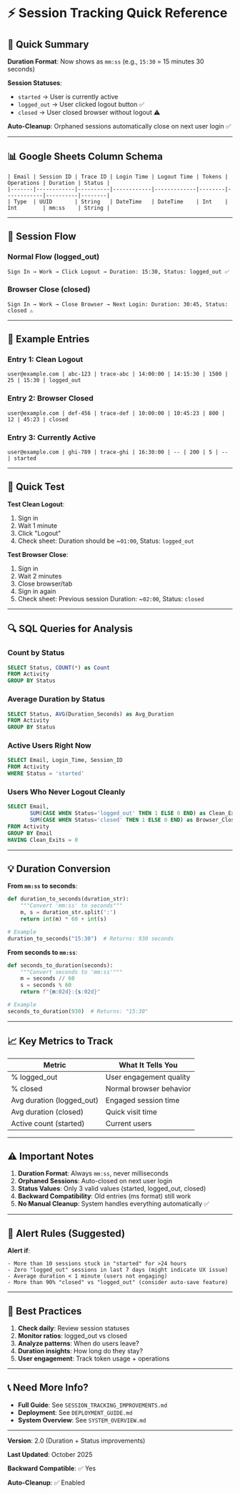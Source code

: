 # ⚡ Session Tracking Quick Reference

## 🎯 Quick Summary

**Duration Format**: Now shows as `mm:ss` (e.g., `15:30` = 15 minutes 30 seconds)

**Session Statuses**:
- `started` → User is currently active
- `logged_out` → User clicked logout button ✅
- `closed` → User closed browser without logout ⚠️

**Auto-Cleanup**: Orphaned sessions automatically close on next user login ✅

---

## 📊 Google Sheets Column Schema

```
| Email | Session ID | Trace ID | Login Time | Logout Time | Tokens | Operations | Duration | Status |
|-------|------------|----------|------------|-------------|--------|------------|----------|--------|
| Type  | UUID       | String   | DateTime   | DateTime    | Int    | Int        | mm:ss    | String |
```

---

## 🔄 Session Flow

### **Normal Flow** (logged_out)
```
Sign In → Work → Click Logout → Duration: 15:30, Status: logged_out ✅
```

### **Browser Close** (closed)
```
Sign In → Work → Close Browser → Next Login: Duration: 30:45, Status: closed ⚠️
```

---

## 📝 Example Entries

### Entry 1: Clean Logout
```
user@example.com | abc-123 | trace-abc | 14:00:00 | 14:15:30 | 1500 | 25 | 15:30 | logged_out
```

### Entry 2: Browser Closed
```
user@example.com | def-456 | trace-def | 10:00:00 | 10:45:23 | 800 | 12 | 45:23 | closed
```

### Entry 3: Currently Active
```
user@example.com | ghi-789 | trace-ghi | 16:30:00 | -- | 200 | 5 | -- | started
```

---

## 🧪 Quick Test

**Test Clean Logout**:
1. Sign in
2. Wait 1 minute
3. Click "Logout"
4. Check sheet: Duration should be ~`01:00`, Status: `logged_out`

**Test Browser Close**:
1. Sign in
2. Wait 2 minutes
3. Close browser/tab
4. Sign in again
5. Check sheet: Previous session Duration: ~`02:00`, Status: `closed`

---

## 🔍 SQL Queries for Analysis

### Count by Status
```sql
SELECT Status, COUNT(*) as Count
FROM Activity
GROUP BY Status
```

### Average Duration by Status
```sql
SELECT Status, AVG(Duration_Seconds) as Avg_Duration
FROM Activity
GROUP BY Status
```

### Active Users Right Now
```sql
SELECT Email, Login_Time, Session_ID
FROM Activity
WHERE Status = 'started'
```

### Users Who Never Logout Cleanly
```sql
SELECT Email, 
       SUM(CASE WHEN Status='logged_out' THEN 1 ELSE 0 END) as Clean_Exits,
       SUM(CASE WHEN Status='closed' THEN 1 ELSE 0 END) as Browser_Closes
FROM Activity
GROUP BY Email
HAVING Clean_Exits = 0
```

---

## 💡 Duration Conversion

**From `mm:ss` to seconds**:
```python
def duration_to_seconds(duration_str):
    """Convert 'mm:ss' to seconds"""
    m, s = duration_str.split(':')
    return int(m) * 60 + int(s)

# Example
duration_to_seconds("15:30")  # Returns: 930 seconds
```

**From seconds to `mm:ss`**:
```python
def seconds_to_duration(seconds):
    """Convert seconds to 'mm:ss'"""
    m = seconds // 60
    s = seconds % 60
    return f"{m:02d}:{s:02d}"

# Example
seconds_to_duration(930)  # Returns: "15:30"
```

---

## 📈 Key Metrics to Track

| Metric | What It Tells You |
|--------|-------------------|
| % logged_out | User engagement quality |
| % closed | Normal browser behavior |
| Avg duration (logged_out) | Engaged session time |
| Avg duration (closed) | Quick visit time |
| Active count (started) | Current users |

---

## ⚠️ Important Notes

1. **Duration Format**: Always `mm:ss`, never milliseconds
2. **Orphaned Sessions**: Auto-closed on next user login
3. **Status Values**: Only 3 valid values (started, logged_out, closed)
4. **Backward Compatibility**: Old entries (ms format) still work
5. **No Manual Cleanup**: System handles everything automatically ✅

---

## 🚨 Alert Rules (Suggested)

**Alert if**:
```
- More than 10 sessions stuck in "started" for >24 hours
- Zero "logged_out" sessions in last 7 days (might indicate UX issue)
- Average duration < 1 minute (users not engaging)
- More than 90% "closed" vs "logged_out" (consider auto-save feature)
```

---

## 🎯 Best Practices

1. **Check daily**: Review session statuses
2. **Monitor ratios**: logged_out vs closed
3. **Analyze patterns**: When do users leave?
4. **Duration insights**: How long do they stay?
5. **User engagement**: Track token usage + operations

---

## 📞 Need More Info?

- **Full Guide**: See `SESSION_TRACKING_IMPROVEMENTS.md`
- **Deployment**: See `DEPLOYMENT_GUIDE.md`
- **System Overview**: See `SYSTEM_OVERVIEW.md`

---

**Version**: 2.0 (Duration + Status improvements)

**Last Updated**: October 2025

**Backward Compatible**: ✅ Yes

**Auto-Cleanup**: ✅ Enabled
